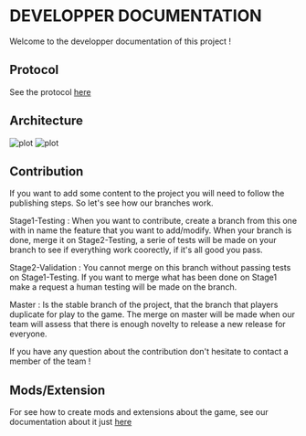 # DEVELOPPER DOCUMENTATION

Welcome to the developper documentation of this project !

## Protocol

See the protocol [here](PROTOCOL.md)

## Architecture

![plot](./readmefiles/ActualRtype.png)
![plot](./readmefiles/NextRtype.png)

## Contribution

If you want to add some content to the project you will need to follow the publishing steps. So let's see how our branches work.


Stage1-Testing : When you want to contribute, create a branch from this one with in name the feature that you want to add/modify. When your branch is done, merge it on Stage2-Testing, a serie of tests will be made on your branch to see if everything work coorectly, if it's all good you pass.

Stage2-Validation : You cannot merge on this branch without passing tests on Stage1-Testing. If you want to merge what has been done on Stage1 make a request a human testing will be made on the branch.

Master : Is the stable branch of the project, that the branch that players duplicate for play to the game. The merge on master will be made when our team will assess that there is enough novelty to release a new release for everyone.

If you have any question about the contribution don't hesitate to contact a member of the team !

## Mods/Extension

For see how to create mods and extensions about the game, see our documentation about it just [here](MODS.md)